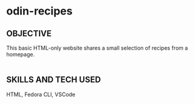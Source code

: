# odin-recipes

## OBJECTIVE
This basic HTML-only website shares a small selection of recipes from a homepage.
<br><br>

## SKILLS AND TECH USED
HTML, Fedora CLI, VSCode